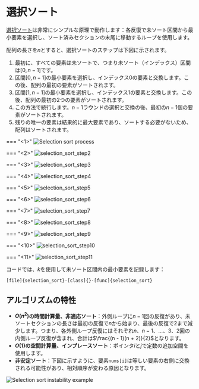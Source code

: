 # 選択ソート

<u>選択ソート</u>は非常にシンプルな原理で動作します：各反復で未ソート区間から最小要素を選択し、ソート済みセクションの末尾に移動するループを使用します。

配列の長さを$n$とすると、選択ソートのステップは下図に示されます。

1. 最初に、すべての要素は未ソートで、つまり未ソート（インデックス）区間は$[0, n-1]$です。
2. 区間$[0, n-1]$の最小要素を選択し、インデックス$0$の要素と交換します。この後、配列の最初の要素がソートされます。
3. 区間$[1, n-1]$の最小要素を選択し、インデックス$1$の要素と交換します。この後、配列の最初の2つの要素がソートされます。
4. この方法で続行します。$n - 1$ラウンドの選択と交換の後、最初の$n - 1$個の要素がソートされます。
5. 残りの唯一の要素は結果的に最大要素であり、ソートする必要がないため、配列はソートされます。

=== "<1>"
    ![Selection sort process](selection_sort.assets/selection_sort_step1.png)

=== "<2>"
    ![selection_sort_step2](selection_sort.assets/selection_sort_step2.png)

=== "<3>"
    ![selection_sort_step3](selection_sort.assets/selection_sort_step3.png)

=== "<4>"
    ![selection_sort_step4](selection_sort.assets/selection_sort_step4.png)

=== "<5>"
    ![selection_sort_step5](selection_sort.assets/selection_sort_step5.png)

=== "<6>"
    ![selection_sort_step6](selection_sort.assets/selection_sort_step6.png)

=== "<7>"
    ![selection_sort_step7](selection_sort.assets/selection_sort_step7.png)

=== "<8>"
    ![selection_sort_step8](selection_sort.assets/selection_sort_step8.png)

=== "<9>"
    ![selection_sort_step9](selection_sort.assets/selection_sort_step9.png)

=== "<10>"
    ![selection_sort_step10](selection_sort.assets/selection_sort_step10.png)

=== "<11>"
    ![selection_sort_step11](selection_sort.assets/selection_sort_step11.png)

コードでは、$k$を使用して未ソート区間内の最小要素を記録します：

```src
[file]{selection_sort}-[class]{}-[func]{selection_sort}
```

## アルゴリズムの特性

- **$O(n^2)$の時間計算量、非適応ソート**：外側ループに$n - 1$回の反復があり、未ソートセクションの長さは最初の反復で$n$から始まり、最後の反復で$2$まで減少します。つまり、各外側ループ反復にはそれぞれ$n$、$n - 1$、$\dots$、$3$、$2$回の内側ループ反復が含まれ、合計は$\frac{(n - 1)(n + 2)}{2}$となります。
- **$O(1)$の空間計算量、インプレースソート**：ポインタ$i$と$j$で定数の追加空間を使用します。
- **非安定ソート**：下図に示すように、要素`nums[i]`は等しい要素の右側に交換される可能性があり、相対順序が変わる原因となります。

![Selection sort instability example](selection_sort.assets/selection_sort_instability.png)
